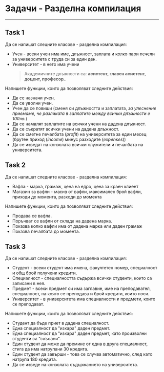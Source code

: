 # Задачи - Разделна компилация

---

## Task 1

Да се напишат слецните класове - разделна компилация:

- Учен - всеки учен има име, длъжност, заплата и колко пари печели за университета с труда си за един ден.
- Университет - в него има учени
  > Академичните длъжности са: **асистент, главен асистент, доцент, професор**\_

Напишете функции, които да позволяват следните действия:

- Да се назначи учен.
- Да се уволни учен.
- Учен да се повиши (сменя си длъжността и заплатата, _за улеснение приемаме, че разликата в заплатите между всички длъжности е 100лв._)
- Да се намалят заплатите на всички учени на дадена длъжност.
- Да се съкратят всички учени на дадена длъжност.
- Да се сметне печалбата (_profit_) на университета за един месец (брутен приход (_income_) минус разходите (_expenses_))
- Да се изведат на конзолата всички служители и печалбата на университета.

## Task 2

Да се напишат следните класове - разделна компилация:

- Вафла - марка, грамаж, цена на едро, цена за краен клиент
- Магазин за вафли - масив от вафли, максимален брой вафли, приходи до момента, разходи до момента

Напишете функции, които да позволяват следните действия:

- Продава се вафла.
- Поръчват се вафли от склада на дадена марка.
- Показва колко вафли има от дадена марка или даден грамаж
- Показва печалбата до момента.

## Task 3

Да се напишат следните класове - разделна компилация:

- Студент - всеки студент има имена, факултетен номер, специалност и общ брой получени кредити.
- Специалност - специалността съдържа всички студенти, които са записани в нея.
- Предмет - всеки предмет си има заглавие, име на преподавател, специалност, на която се преподава и брой кредити, които носи.
- Университет - в университета има специалности и предмети, които се преподават.

Напишете функции, които да позволяват следните действия:

- Студент да бъде приет в дадена специалност.
- Една специалност да "изкара" даден предмет.
- Една специалност да "изкара" даден предмет, като произволни студенти са "скъсани".
- Един студент да може да премине от една в друга специалност, стига да има натрупани 30 кредита.
- Един студент да завърши - това се случва автоматично, след като натрупа 180 кредита.
- Да се изведе на конзолата съдържанието на университета.
